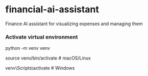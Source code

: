 # financial-ai-assistant
Finance AI assistant for visualizing expenses and managing them

### Activate virtual environment 
python -m venv venv

source venv/bin/activate  # macOS/Linux

venv\Scripts\activate     # Windows
